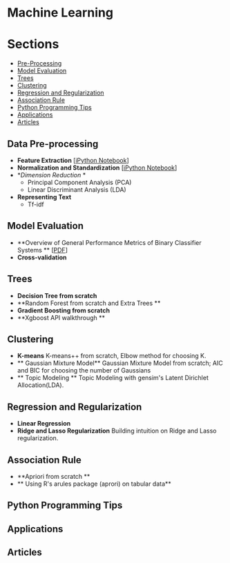 # Machine Learning

# Sections
- [Pre-Processing](#data-pre-processing)
- [Model Evaluation](#model-evaluation)
- [Trees](#trees)
- [Clustering](#clustering)
- [Regression and Regularization](#Regression-and-Regularization)
- [Association Rule](#association-rule)
- [Python Programming Tips](#python-programming-tips)
- [Applications](#applications)
- [Articles](#articles)

## Data Pre-processing
- **Feature Extraction** [[iPython Notebook](https://github.com/rliiu/Machine_Learning_Notes/blob/master/FeatureExtraction/EncodingCategoricalFeatures%20.ipynb)]
- **Normalization and Standardization** [[iPython Notebook](https://github.com/rliiu/Machine_Learning_Notes/blob/master/FeatureExtraction/Normalization%20and%20Standardization.ipynb)]
- **Dimension Reduction* *
	- Principal Component Analysis (PCA) 
	- Linear Discriminant Analysis (LDA) 
- **Representing Text**
	- Tf-idf

## Model Evaluation
-  **Overview of General Performance Metrics of Binary Classifier Systems ** [[PDF](http://arxiv.org/pdf/1410.5330.pdf)]
- **Cross-validation**

## Trees
- **Decision Tree from scratch** 
- **Random Forest from scratch and Extra Trees **
- **Gradient Boosting from scratch**
- **Xgboost API walkthrough **

## Clustering
- **K-means** 
 	K-means++ from scratch, Elbow method for choosing K.
-  ** Gaussian Mixture Model** 
	Gaussian Mixture Model from scratch; AIC and BIC for choosing the number of Gaussians
- ** Topic Modeling **
	Topic Modeling with gensim's Latent Dirichlet Allocation(LDA).

## Regression and Regularization
- **Linear Regression**
- **Ridge and Lasso Regularization**
	Building intuition on Ridge and Lasso regularization.

## Association Rule
- **Apriori from scratch **
- ** Using R's arules package (aprori) on tabular data**

## Python Programming Tips

## Applications

## Articles





